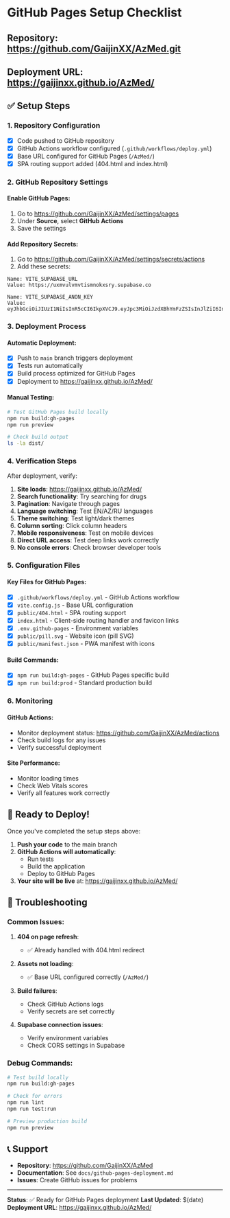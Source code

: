 # GitHub Pages Setup Checklist

## Repository: https://github.com/GaijinXX/AzMed.git
## Deployment URL: https://gaijinxx.github.io/AzMed/

## ✅ Setup Steps

### 1. Repository Configuration
- [x] Code pushed to GitHub repository
- [x] GitHub Actions workflow configured (`.github/workflows/deploy.yml`)
- [x] Base URL configured for GitHub Pages (`/AzMed/`)
- [x] SPA routing support added (404.html and index.html)

### 2. GitHub Repository Settings

#### Enable GitHub Pages:
1. Go to https://github.com/GaijinXX/AzMed/settings/pages
2. Under **Source**, select **GitHub Actions**
3. Save the settings

#### Add Repository Secrets:
1. Go to https://github.com/GaijinXX/AzMed/settings/secrets/actions
2. Add these secrets:

```
Name: VITE_SUPABASE_URL
Value: https://uxmvulvmvtismnokxsry.supabase.co

Name: VITE_SUPABASE_ANON_KEY  
Value: eyJhbGciOiJIUzI1NiIsInR5cCI6IkpXVCJ9.eyJpc3MiOiJzdXBhYmFzZSIsInJlZiI6InV4bXZ1bHZtdnRpc21ub2t4c3J5Iiwicm9sZSI6ImFub24iLCJpYXQiOjE3NTMyMDA2NTksImV4cCI6MjA2ODc3NjY1OX0.PadYJ9W2Abp4TV5QLZvn1TidYz7Hdec8fwNwrehH6Q4
```

### 3. Deployment Process

#### Automatic Deployment:
- [x] Push to `main` branch triggers deployment
- [x] Tests run automatically
- [x] Build process optimized for GitHub Pages
- [x] Deployment to https://gaijinxx.github.io/AzMed/

#### Manual Testing:
```bash
# Test GitHub Pages build locally
npm run build:gh-pages
npm run preview

# Check build output
ls -la dist/
```

### 4. Verification Steps

After deployment, verify:

1. **Site loads**: https://gaijinxx.github.io/AzMed/
2. **Search functionality**: Try searching for drugs
3. **Pagination**: Navigate through pages
4. **Language switching**: Test EN/AZ/RU languages
5. **Theme switching**: Test light/dark themes
6. **Column sorting**: Click column headers
7. **Mobile responsiveness**: Test on mobile devices
8. **Direct URL access**: Test deep links work correctly
9. **No console errors**: Check browser developer tools

### 5. Configuration Files

#### Key Files for GitHub Pages:
- [x] `.github/workflows/deploy.yml` - GitHub Actions workflow
- [x] `vite.config.js` - Base URL configuration
- [x] `public/404.html` - SPA routing support
- [x] `index.html` - Client-side routing handler and favicon links
- [x] `.env.github-pages` - Environment variables
- [x] `public/pill.svg` - Website icon (pill SVG)
- [x] `public/manifest.json` - PWA manifest with icons

#### Build Commands:
- [x] `npm run build:gh-pages` - GitHub Pages specific build
- [x] `npm run build:prod` - Standard production build

### 6. Monitoring

#### GitHub Actions:
- Monitor deployment status: https://github.com/GaijinXX/AzMed/actions
- Check build logs for any issues
- Verify successful deployment

#### Site Performance:
- Monitor loading times
- Check Web Vitals scores
- Verify all features work correctly

## 🚀 Ready to Deploy!

Once you've completed the setup steps above:

1. **Push your code** to the main branch
2. **GitHub Actions will automatically**:
   - Run tests
   - Build the application
   - Deploy to GitHub Pages
3. **Your site will be live** at: https://gaijinxx.github.io/AzMed/

## 🔧 Troubleshooting

### Common Issues:

1. **404 on page refresh**: 
   - ✅ Already handled with 404.html redirect

2. **Assets not loading**:
   - ✅ Base URL configured correctly (`/AzMed/`)

3. **Build failures**:
   - Check GitHub Actions logs
   - Verify secrets are set correctly

4. **Supabase connection issues**:
   - Verify environment variables
   - Check CORS settings in Supabase

### Debug Commands:
```bash
# Test build locally
npm run build:gh-pages

# Check for errors
npm run lint
npm run test:run

# Preview production build
npm run preview
```

## 📞 Support

- **Repository**: https://github.com/GaijinXX/AzMed
- **Documentation**: See `docs/github-pages-deployment.md`
- **Issues**: Create GitHub issues for problems

---

**Status**: ✅ Ready for GitHub Pages deployment
**Last Updated**: $(date)
**Deployment URL**: https://gaijinxx.github.io/AzMed/